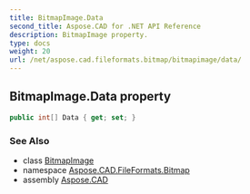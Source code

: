 ```yaml
---
title: BitmapImage.Data
second_title: Aspose.CAD for .NET API Reference
description: BitmapImage property. 
type: docs
weight: 20
url: /net/aspose.cad.fileformats.bitmap/bitmapimage/data/
---
```

## BitmapImage.Data property

```csharp
public int[] Data { get; set; }
```

### See Also

* class [BitmapImage](../)
* namespace [Aspose.CAD.FileFormats.Bitmap](../../bitmapimage/)
* assembly [Aspose.CAD](../../../)


